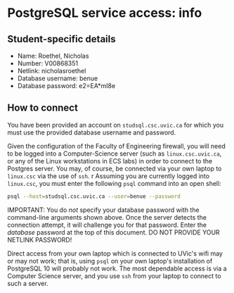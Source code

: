 # PostgreSQL service access: info


## Student-specific details

* Name:    Roethel, Nicholas
* Number:  V00868351
* Netlink: nicholasroethel 
* Database username: benue
* Database password: e2=EA*mI8e


## How to connect

You have been provided an account on ```studsql.csc.uvic.ca``` for
which you must use the provided database username and password.

Given the configuration of the Faculty of Engineering firewall, you
will need to be logged into a Computer-Science server (such as
```linux.csc.uvic.ca```, or any of the Linux workstations in ECS labs)
in order to connect to the Postgres server.  You may, of course, 
be connected via your own laptop to ```linux.csc``` via the use of
```ssh```.
r
Assuming you are currently logged into ```linux.csc```, you must enter
the following ```psql``` command into an open shell:

```bash
psql --host=studsql.csc.uvic.ca --user=benue --password
```

IMPORTANT: You do _not_ specify your database password with the
command-line arguments shown above.  Once the server detects the
connection attempt, it will challenge you for that password. Enter the
_database_ password at the top of this document.  DO NOT PROVIDE YOUR
NETLINK PASSWORD!

Direct access from your own laptop which is connected to UVic's wifi
may or may not work; that is, using ```psql``` on your own laptop's
installation of PostgreSQL 10 will probably not work.  The most
dependable access is via a Computer Science server, and you use
```ssh``` from your laptop to connect to such a server.

